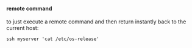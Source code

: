 #### remote command

to just execute a remote command and then return instantly back to the current host:
```
ssh myserver 'cat /etc/os-release'
```
